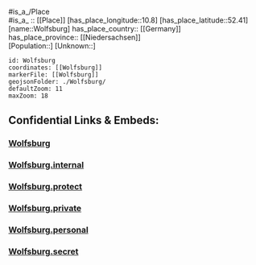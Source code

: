 ﻿---
location: [52.41,10.8] 
mapzoom: [7,12] 
mapmarker: city 
type: City
tags:
- geo/City


SpocWebEntityId: 35685
isDeleted: false
confidential: public

---
#is_a_/Place  
#is_a_ :: [[Place]] 
[has_place_longitude::10.8] 
[has_place_latitude::52.41] 
[name::Wolfsburg] 
has_place_country:: [[Germany]]  
has_place_province:: [[Niedersachsen]]  
[Population::] 
[Unknown::] 


```leaflet
id: Wolfsburg
coordinates: [[Wolfsburg]] 
markerFile: [[Wolfsburg]] 
geojsonFolder: ./Wolfsburg/
defaultZoom: 11 
maxZoom: 18
```


## Confidential Links & Embeds: 

### [Wolfsburg](/_public/Earth/Continent/Europe/Europe~Central/Germany/Germany~West/Niedersachsen/counties~Niedersachsen/Wolfsburg.md) 

### [Wolfsburg.internal](/_internal/Earth/Continent/Europe/Europe~Central/Germany/Germany~West/Niedersachsen/counties~Niedersachsen/Wolfsburg.internal.md) 

### [Wolfsburg.protect](/_protect/Earth/Continent/Europe/Europe~Central/Germany/Germany~West/Niedersachsen/counties~Niedersachsen/Wolfsburg.protect.md) 

### [Wolfsburg.private](/_private/Earth/Continent/Europe/Europe~Central/Germany/Germany~West/Niedersachsen/counties~Niedersachsen/Wolfsburg.private.md) 

### [Wolfsburg.personal](/_personal/Earth/Continent/Europe/Europe~Central/Germany/Germany~West/Niedersachsen/counties~Niedersachsen/Wolfsburg.personal.md) 

### [Wolfsburg.secret](/_secret/Earth/Continent/Europe/Europe~Central/Germany/Germany~West/Niedersachsen/counties~Niedersachsen/Wolfsburg.secret.md) 
